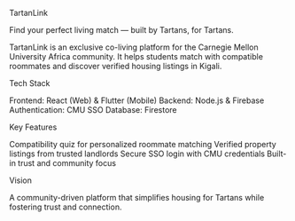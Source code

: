 TartanLink

Find your perfect living match — built by Tartans, for Tartans.

TartanLink is an exclusive co-living platform for the Carnegie Mellon University Africa community.
It helps students match with compatible roommates and discover verified housing listings in Kigali.

Tech Stack

Frontend: React (Web) & Flutter (Mobile)
Backend: Node.js & Firebase
Authentication: CMU SSO
Database: Firestore

Key Features

Compatibility quiz for personalized roommate matching
Verified property listings from trusted landlords
Secure SSO login with CMU credentials
Built-in trust and community focus

Vision

A community-driven platform that simplifies housing for Tartans while fostering trust and connection.

